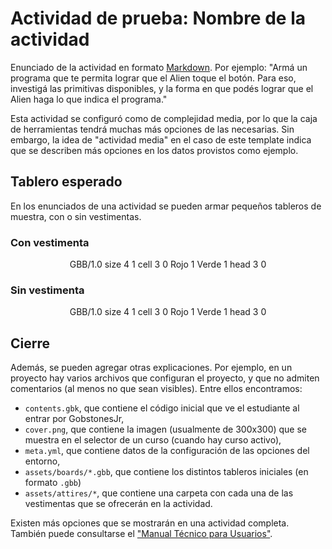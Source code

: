 # Actividad de prueba: Nombre de la actividad

Enunciado de la actividad en formato [Markdown][Markdown]. 
Por ejemplo: "Armá un programa que te permita lograr que el Alien toque el botón.
Para eso, investigá las primitivas disponibles, y la forma en que podés lograr que el Alien haga lo que indica el programa."

Esta actividad se configuró como de complejidad media, por lo que la caja de herramientas tendrá muchas más 
opciones de las necesarias. Sin embargo, la idea de "actividad media" en el caso de este template indica que
se describen más opciones en los datos provistos como ejemplo.

## Tablero esperado

En los enunciados de una actividad se pueden armar pequeños tableros de muestra, con o sin vestimentas.

### Con vestimenta
<center>
  <gs-board attire-src="Alien">
    GBB/1.0
    size 4 1
    cell 3 0 Rojo 1 Verde 1
    head 3 0
  </gs-board>
</center>

### Sin vestimenta
<center>
  <gs-board>
    GBB/1.0
    size 4 1
    cell 3 0 Rojo 1 Verde 1
    head 3 0
  </gs-board>
</center>

## Cierre

Además, se pueden agregar otras explicaciones. Por ejemplo, en un proyecto hay varios archivos que configuran el proyecto, y que no admiten comentarios (al menos no que sean visibles). Entre ellos encontramos:
  * `contents.gbk`, que contiene el código inicial que ve el estudiante al entrar por GobstonesJr,
  * `cover.png`, que contiene la imagen (usualmente de 300x300) que se muestra en el selector de un curso (cuando hay curso activo),
  * `meta.yml`, que contiene datos de la configuración de las opciones del entorno,
  * `assets/boards/*.gbb`, que contiene los distintos tableros iniciales (en formato `.gbb`)
  * `assets/attires/*`, que contiene una carpeta con cada una de las vestimentas que se ofrecerán en la actividad.

  Existen más opciones que se mostrarán en una actividad completa.
  También puede consultarse el ["Manual Técnico para Usuarios"][ManualUsuarios].

[ManualUsuarios]: https://github.com/gobstones/gobstones-web/wiki/Manual-t%C3%A9cnico-para-usuarios
[Markdown]: https://guides.github.com/pdfs/markdown-cheatsheet-online.pdf
